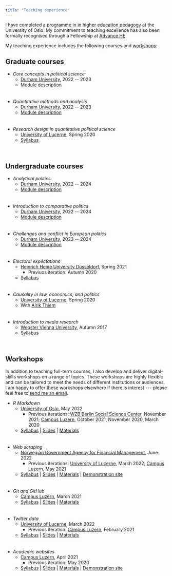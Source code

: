 ```yaml
---
title: "Teaching experience"
---
```


I have completed <a href="https://www.uio.no/link/english/academic-development/" target="_blank">a programme in in higher education pedagogy</a> at the University of Oslo. 
My commitment to teaching excellence has also been formally recognised through a Fellowship at <a href="https://www.advance-he.ac.uk/" target="_blank">Advance HE</a>.

My teaching experience includes the following courses and [workshops](#workshops): 

## Graduate courses

* *Core concepts in political science*
  - <a href="https://www.durham.ac.uk/" target="_blank">Durham University</a>, 2022 -- 2023
  - <a href="https://www.dur.ac.uk/postgraduate.modules/module_description/?year=2022&module_code=SGIA48030" target="_blank">Module description</a>

<div style = "line-height: 50%;">
    <br>
</div>

* *Quantitative methods and analysis*
  - <a href="https://www.durham.ac.uk/" target="_blank">Durham University</a>, 2022 -- 2023
  - <a href="https://www.dur.ac.uk/postgraduate.modules/module_description/?year=2022&module_code=SGIA49915" target="_blank">Module description</a>

<div style = "line-height: 50%;">
    <br>
</div>

* *Research design in quantitative political science*
  - <a href="https://www.unilu.ch/en/" target="_blank">University of Lucerne</a>, Spring 2020
  - <a href="https://resulumit.com/syllabi/20spring_rd.pdf" target="_blank">Syllabus</a>

<br>

## Undergraduate courses

* *Analytical politics*
  - <a href="https://www.durham.ac.uk/" target="_blank">Durham University</a>, 2022 -- 2024
  - <a href="https://www.dur.ac.uk/faculty.handbook/module_description/?year=2023&module_code=SGIA2361" target="_blank">Module description</a>

<div style = "line-height: 50%;">
    <br>
</div>

* *Introduction to comparative politics*
  - <a href="https://www.durham.ac.uk/" target="_blank">Durham University</a>, 2022 -- 2024
  - <a href="https://www.dur.ac.uk/faculty.handbook/module_description/?year=2023&module_code=SGIA1211" target="_blank">Module description</a>

<div style = "line-height: 50%;">
    <br>
</div>

* *Challenges and conflict in European politics*
  - <a href="https://www.durham.ac.uk/" target="_blank">Durham University</a>, 2023 -- 2024
  - <a href="https://apps.dur.ac.uk/faculty.handbook/2023/UG/module/SGIA2371" target="_blank">Module description</a>

<div style = "line-height: 50%;">
    <br>
</div>


* *Electoral expectations*
  - <a href="https://www.hhu.de/en/" target="_blank">Heinrich Heine University Düsseldorf</a>, Spring 2021     
     - Previuos iteration: Autumn 2020
  - <a href="https://resulumit.com/syllabi/21spring_ee.pdf" target="_blank">Syllabus</a>

<div style = "line-height: 50%;">
    <br>
</div>

* *Causality in law, economics, and politics*
  - <a href="https://www.unilu.ch/en/" target="_blank">University of Lucerne</a>, Spring 2020
  - With <a href="http://www.alrik-thiem.net/" target="_blank">Alrik Thiem</a>

<div style = "line-height: 50%;">
    <br>
</div>

* *Introduction to media research*
  - <a href="http://webster.ac.at" target="_blank">Webster Vienna University</a>, Autumn 2017
  - <a href="https://resulumit.com/syllabi/17fall_rm.pdf" target="_blank">Syllabus</a>

<br>

## Workshops

In addition to teaching full-term courses, I also develop and deliver digital-skills workshops on a range of topics. These workshops are highly flexible and can be tailored to meet the needs of different institutions or audiences. I am happy to offer these workshops elsewhere if there is interest --- please feel free to [send me an email](mailto:resul.umit@durham.ac.uk).

* *R Markdown*
  - <a href="https://www.uio.no/english/" target="_blank">University of Oslo</a>, May 2022
     - Previous iterations: <a href="https://www.wzb.eu/en" target="_blank">WZB Berlin Social Science Center</a>, November 2021; <a href="https://www.campus-luzern.ch/" target="_blank">Campus Luzern</a>, October 2021, November 2020, March 2020
  - <a href="https://resulumit.com/syllabi/20autumn_rmd.pdf" target="_blank">Syllabus</a> | <a href="https://resulumit.com/teaching/rmd_workshop.html" target="_blank">Slides</a> | <a href="https://github.com/resulumit/rmd_workshop" target="_blank">Materials</a>

<div style = "line-height: 50%;">
    <br>
</div>

* *Web scraping*
  - <a href="https://dfo.no/english" target="_blank">Norwegian Government Agency for Financial Management</a>, June 2022
     - Previous iterations: <a href="https://www.unilu.ch/en/" target="_blank">University of Lucerne</a>, March 2022;  <a href="https://www.campus-luzern.ch/" target="_blank">Campus Luzern</a>, May 2021
  - <a href="https://resulumit.com/syllabi/21spring_ws.pdf" target="_blank">Syllabus</a> | <a href="https://resulumit.com/teaching/scrp_workshop.html" target="_blank">Slides</a> | <a href="https://github.com/resulumit/scrp_workshop" target="_blank">Materials</a> | <a href="https://luzpar.netlify.app/" target="_blank">Demonstration site</a>
  
<div style = "line-height: 50%;">
    <br>
</div>

* *Git and GitHub*
  - <a href="https://www.campus-luzern.ch/" target="_blank">Campus Luzern</a>, March 2021
  - <a href="https://resulumit.com/syllabi/21spring_git.pdf" target="_blank">Syllabus</a> | <a href="https://resulumit.com/teaching/git_workshop.html" target="_blank">Slides</a> | <a href="https://github.com/resulumit/git_workshop" target="_blank">Materials</a>

<div style = "line-height: 50%;">
    <br>
</div>

* *Twitter data*
  - <a href="https://www.unilu.ch/en/" target="_blank">University of Lucerne</a>, March 2022
     - Previous iteration: <a href="https://www.campus-luzern.ch/" target="_blank">Campus Luzern</a>, February 2021
  - <a href="https://resulumit.com/syllabi/21spring_twtr.pdf" target="_blank">Syllabus</a> | <a href="https://resulumit.com/teaching/twtr_workshop.html" target="_blank">Slides</a> | <a href="https://github.com/resulumit/twtr_workshop" target="_blank">Materials</a>
    
<div style = "line-height: 50%;">
    <br>
</div>

* *Academic websites*
  - <a href="https://www.campus-luzern.ch/" target="_blank">Campus Luzern</a>, April 2021
     - Previous iteration: May 2020
  - <a href="https://resulumit.com/syllabi/21spring_rbd.pdf" target="_blank">Syllabus</a> | <a href="https://resulumit.com/teaching/rbd_workshop.html" target="_blank">Slides</a> | <a href="https://github.com/resulumit/workshop_website" target="_blank">Materials</a> | <a href="https://janejdoe.netlify.app/" target="_blank">Demonstration site</a>